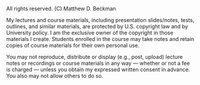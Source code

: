 All rights reserved. (C) Matthew D. Beckman

My lectures and course materials, including presentation slides/notes, tests, outlines, and similar materials, are protected by U.S. copyright law and by University policy. I am the exclusive owner of the copyright in those materials I create. Students enrolled in the course may take notes and retain copies of course materials for their own personal use. 

You may not reproduce, distribute or display (e.g., post, upload) lecture notes or recordings or course materials in any way — whether or not a fee is charged — unless you obtain my expressed written consent in advance.  You also may not allow others to do so.
